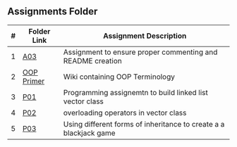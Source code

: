 ##  Assignments Folder

|   #   | Folder Link | Assignment Description |
| :---: | ----------- | ---------------------- |
|    1  | [A03](https://github.com/Jarette/2143-OOP-Greene/blob/main/Assignments/A03)| Assignment to ensure proper commenting and README creation|
|    2  | [OOP Primer](https://github.com/Jarette/2143-OOP-Greene/wiki)| Wiki containing OOP Terminology|
|    3  | [P01](https://github.com/Jarette/2143-OOP-Greene/tree/main/Assignments/P01)| Programming assignemtn to build linked list vector class|
|    4  | [P02](https://github.com/Jarette/2143-OOP-Greene/tree/main/Assignments/P02)| overloading operators in vector class|
|    5  | [P03](https://github.com/Jarette/2143-OOP-Greene/tree/main/Assignments/P03)| Using different forms of inheritance to create a a blackjack game|
